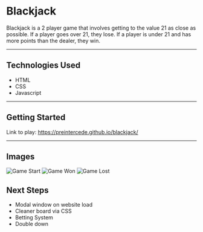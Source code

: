 # Blackjack

Blackjack is a 2 player game that involves getting to the value 21 as close as possible. If a player goes over 21, they lose. If a player is under 21 and has more points than the dealer, they win.

---

## Technologies Used

- HTML
- CSS
- Javascript

---

## Getting Started

Link to play: https://preintercede.github.io/blackjack/

---

## Images

![Game Start](https://i.imgur.com/g4WsMTP.png)
![Game Won](https://i.imgur.com/mAdONTh.png)
![Game Lost](https://i.imgur.com/SQqfCxn.png)

## Next Steps

- Modal window on website load
- Cleaner board via CSS
- Betting System
- Double down
